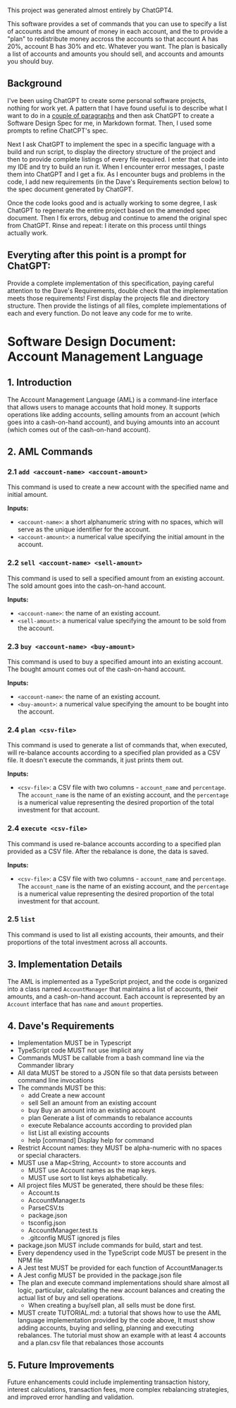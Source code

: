 This project was generated almost entirely by ChatGPT4.

This software provides a set of commands that you can use to specify a list of accounts and the amount of money in each account, and the to provide a "plan" to redistribute money accross the accounts so that account A has 20%, account B has 30% and etc. Whatever you want. The plan is basically a list of accounts and amounts you should sell, and accounts and amounts you should buy.

Background
---

I've been using ChatGPT to create some personal software projects, nothing for work yet. A pattern that I have found useful is to describe what I want to do in a [couple of paragraphs](initial-prompt.md) and then ask ChatGPT to create a Software Design Spec for me, in Markdown format. Then, I used some prompts to refine ChatCPT's spec.
 
Next I ask ChatGPT to implement the spec in a specific language with a build and run script, to display the directory structure of the project and then to provide complete listings of every file required. I enter that code into my IDE and try to build an run it.  When I encounter error messages, I paste them into ChatGPT and I get a fix. As I encounter bugs and problems in the code, I add new requirements (in the Dave's Requirements section below) to the spec document generated by ChatGPT.

Once the code looks good and is actually working to some degree, I ask ChatGPT to regenerate the entire project based on the amended spec document. Then I fix errors, debug and continue to amend the original spec from ChatGPT. Rinse and repeat: I iterate on this process until things actually work.

Everyting after this point is a prompt for ChatGPT:
---

Provide a complete implementation of this specification, paying careful attention to the Dave's Requirements, double check that the implementation meets those requirements! First display the projects file and directory structure. Then provide the listings of all files, complete implementations of each and every function.  Do not leave any code for me to write.

# Software Design Document: Account Management Language

## 1. Introduction

The Account Management Language (AML) is a command-line interface that allows users to manage accounts that hold money. It supports operations like adding accounts, selling amounts from an account (which goes into a cash-on-hand account), and buying amounts into an account (which comes out of the cash-on-hand account).

## 2. AML Commands

### 2.1 `add <account-name> <account-amount>`

This command is used to create a new account with the specified name and initial amount.

**Inputs:**
- `<account-name>`: a short alphanumeric string with no spaces, which will serve as the unique identifier for the account.
- `<account-amount>`: a numerical value specifying the initial amount in the account.

### 2.2 `sell <account-name> <sell-amount>`

This command is used to sell a specified amount from an existing account. The sold amount goes into the cash-on-hand account.

**Inputs:**
- `<account-name>`: the name of an existing account.
- `<sell-amount>`: a numerical value specifying the amount to be sold from the account.

### 2.3 `buy <account-name> <buy-amount>`

This command is used to buy a specified amount into an existing account. The bought amount comes out of the cash-on-hand account.

**Inputs:**
- `<account-name>`: the name of an existing account.
- `<buy-amount>`: a numerical value specifying the amount to be bought into the account.

### 2.4 `plan <csv-file>`

This command is used to generate a list of commands that, when executed, will re-balance accounts according to a specified plan provided as a CSV file. It doesn't execute the commands, it just prints them out.

**Inputs:**
- `<csv-file>`: a CSV file with two columns - `account_name` and `percentage`. The `account_name` is the name of an existing account, and the `percentage` is a numerical value representing the desired proportion of the total investment for that account.
 
### 2.4 `execute <csv-file>`

This command is used re-balance accounts according to a specified plan provided as a CSV file. After the rebalance is done, the data is saved.

**Inputs:**
- `<csv-file>`: a CSV file with two columns - `account_name` and `percentage`. The `account_name` is the name of an existing account, and the `percentage` is a numerical value representing the desired proportion of the total investment for that account.

### 2.5 `list`

This command is used to list all existing accounts, their amounts, and their proportions of the total investment across all accounts.

## 3. Implementation Details

The AML is implemented as a TypeScript project, and the code is organized into a class named `AccountManager` that maintains a list of accounts, their amounts, and a cash-on-hand account. Each account is represented by an `Account` interface that has `name` and `amount` properties.

## 4. Dave's Requirements

* Implementation MUST be in Typescript
* TypeScript code MUST not use implicit any
* Commands MUST be callable from a bash command line via the Commander library
* All data MUST be stored to a JSON file so that data persists between command line invocations
* The commands MUST be this:
  * add <account-name> <account-amount>  Create a new account
  * sell <account-name> <sell-amount>    Sell an amount from an existing account
  * buy <account-name> <buy-amount>      Buy an amount into an existing account
  * plan <csv-file>                      Generate a list of commands to rebalance accounts
  * execute <csv-file>                   Rebalance accounts according to provided plan
  * list                                 List all existing accounts
  * help [command]                       Display help for command
* Restrict Account names: they MUST be alpha-numeric with no spaces or special characters.
* MUST use a Map<String, Account> to store accounts and 
  * MUST use Account names as the map keys. 
  * MUST use sort to list keys alphabetically.
* All project files MUST be generated, there should be these files:
  * Account.ts
  * AccountManager.ts
  * ParseCSV.ts
  * package.json
  * tsconfig.json
  * AccountManager.test.ts
  * .gitconfig MUST ignored js files
* package.json MUST include commands for build, start and test.
* Every dependency used in the TypeScript code MUST be present in the NPM file
* A Jest test MUST be provided for each function of AccountManager.ts
* A Jest config MUST be provided in the package.json file
* The plan and execute command implementations should share almost all logic, particular, calculating the new account balances and creating the actual list of buy and sell operations.
  * When creating a buy/sell plan, all sells must be done first.
* MUST create TUTORIAL.md: a tutorial that shows how to use the AML language implementation provided by the code above, It must show adding accounts, buying and selling, planning and executing rebalances. The tutorial must show an example with at least 4 accounts and a plan.csv file that rebalances those accounts
   
## 5. Future Improvements

Future enhancements could include implementing transaction history, interest calculations, transaction fees, more complex rebalancing strategies, and improved error handling and validation.

